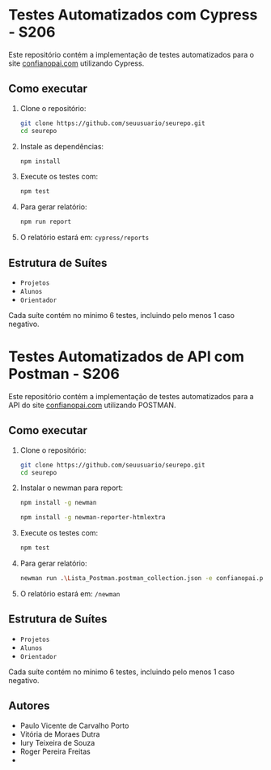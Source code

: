 # Testes Automatizados com Cypress - S206

Este repositório contém a implementação de testes automatizados para o site [confianopai.com](https://confianopai.com) utilizando Cypress.

## Como executar

1. Clone o repositório:
   ```bash
   git clone https://github.com/seuusuario/seurepo.git
   cd seurepo
   ```

2. Instale as dependências:
   ```bash
   npm install
   ```

3. Execute os testes com:
   ```bash
   npm test
   ```

4. Para gerar relatório:
   ```bash
   npm run report
   ```

5. O relatório estará em: `cypress/reports`

## Estrutura de Suítes
- `Projetos`
- `Alunos`
- `Orientador`

Cada suíte contém no mínimo 6 testes, incluindo pelo menos 1 caso negativo.

# Testes Automatizados de API com Postman - S206

Este repositório contém a implementação de testes automatizados para a API do site [confianopai.com](https://confianopai.com) utilizando POSTMAN.

## Como executar

1. Clone o repositório:
   ```bash
   git clone https://github.com/seuusuario/seurepo.git
   cd seurepo
   ```

2. Instalar o newman para report:

   ```bash
   npm install -g newman
   ```
   
   ```bash
   npm install -g newman-reporter-htmlextra
   ```

4. Execute os testes com:
   ```bash
   npm test
   ```

5. Para gerar relatório:
   ```bash
   newman run .\Lista_Postman.postman_collection.json -e confianopai.postman_environment.json -r htmlextra
   ```

6. O relatório estará em: `/newman`

## Estrutura de Suítes
- `Projetos`
- `Alunos`
- `Orientador`

Cada suíte contém no mínimo 6 testes, incluindo pelo menos 1 caso negativo.

## Autores
- Paulo Vicente de Carvalho Porto
- Vitória de Moraes Dutra
- Iury Teixeira de Souza
- Roger Pereira Freitas
- 
